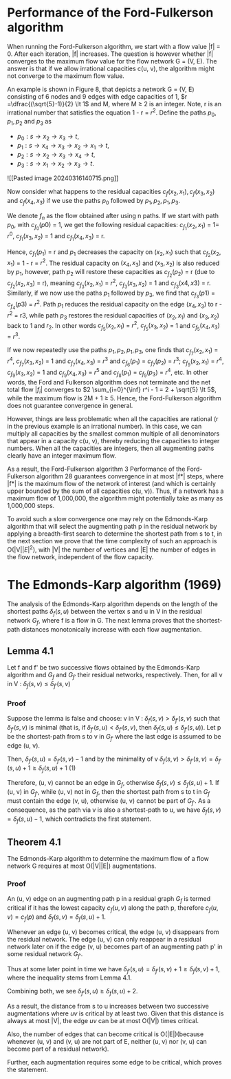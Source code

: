 # Performance of the Ford-Fulkerson algorithm
When running the Ford-Fulkerson algorithm, we start with a flow value |f| = 0. After each iteration, |f| increases. The question is however whether |f| converges to the maximum flow value for the flow network G = (V, E). The answer is that if we allow irrational capacities c(u, v), the algorithm might not converge to the maximum flow value.

An example is shown in Figure 8, that depicts a network G = (V, E) consisting of 6 nodes and 9 edges with edge capacities of 1, $r =\dfrac{(\sqrt{5}-1)}{2} \lt 1$ and M, where M $\ge$ 2 is an integer. Note, r is an irrational number that satisfies the equation 1 - r =  $r^2$. Define the paths $p_0, p_1, p_2$ and $p_3$ as
- $p_0 : s \rightarrow x_2 \rightarrow x_3 \rightarrow t$,
- $p_1 : s \rightarrow x_4 \rightarrow x_3 \rightarrow x_2 \rightarrow x_1 \rightarrow t$,
- $p_2 : s \rightarrow x_2 \rightarrow x_3 \rightarrow x_4 \rightarrow t$,
- $p_3 : s \rightarrow x_1 \rightarrow x_2 \rightarrow x_3 \rightarrow t$.

![[Pasted image 20240316140715.png]]

Now consider what happens to the residual capacities $c_f(x_2, x_1), c_f(x_3, x_2)$ and $c_f(x_4, x_3)$ if we use the paths $p_0$ followed by $p_1, p_2, p_1, p_3$.

We denote $f_n$ as the flow obtained after using n paths. If we start with path $p_0$, with $c_{f_0}(p0)$ = 1, we get the following residual capacities: $c_{f_1}(x_2, x_1)$ = 1= $r^0$, $c_{f_1}(x_3, x_2)$ = 1 and $c_{f_1}(x_4, x_3)$ = r.

Hence, $c_{f_1}(p_1)$ = r and $p_1$ decreases the capacity on $(x_2, x_1)$ such that $c_{f_2}(x_2, x_1)$ = 1 - r = $r^2$. The residual capacity on $(x_4, x_3)$ and ($x_3, x_2$) is also reduced by $p_1$, however, path $p_2$ will restore these capacities as $c_{f_2}(p_2)$ = r (due to $c_{f_2}(x_2, x_3)$ = r), meaning $c_{f_3}(x_2, x_1)$ = $r^2$, $c_{f_3}(x_3, x_2)$ = 1 and $c_{f_3}(x4, x3)$ = r. Similarly, if we now use the paths $p_1$ followed by $p_3$, we find that $c_{f_3}(p1)$ = $c_{f_4}(p3)$ = $r^2$. Path $p_1$ reduces the residual capacity on the edge $(x_4, x_3)$ to r - $r^2$ = r3, while path $p_3$ restores the residual capacities of $(x_2, x_1)$ and $(x_3, x_2)$ back to 1 and $r_2$. In other words $c_{f_5}(x_2, x_1)$ = $r^2$, $c_{f_5}(x_3, x_2)$ = 1 and $c_{f_5}(x_4, x_3)$ = $r^3$.

If we now repeatedly use the paths $p_1, p_2, p_1, p_3$, one finds that $c_{f_7}(x_2, x_1)$ = $r^4$, $c_{f_7}(x_3, x_2)$ = 1 and $c_{f_7}(x_4, x_3)$ = $r^3$ and $c_{f_6}(p_1)$ = $c_{f_7}(p_2)$ = $r^3$; $c_{f_9}(x_2, x_1)$ = $r^4$, $c_{f_9}(x_3, x_2)$ = 1 and $c_{f_9}(x_4, x_3)$ = $r^5$ and $c_{f_8}(p_1)$ = $c_{f_9}(p_3)$ = $r^4$, etc. In other words, the Ford and Fulkerson algorithm does not terminate and the net total flow |$f_i$| converges to $2 \sum_{i=0}^{\inf} r^i - 1 = 2 + \sqrt{5} \lt 5$, while the maximum flow is 2M + 1 $\ge$ 5. Hence, the Ford-Fulkerson algorithm does not guarantee convergence in general.

However, things are less problematic when all the capacities are rational (r in the previous example is an irrational number). In this case, we can multiply all capacities by the smallest common multiple of all denominators that appear in a capacity c(u, v), thereby reducing the capacities to integer numbers. When all the capacities are integers, then all augmenting paths clearly have an integer maximum flow.

As a result, the Ford-Fulkerson algorithm 3 Performance of the Ford-Fulkerson algorithm 28 guarantees convergence in at most |f\*| steps, where |f\*| is the maximum flow of the network of interest (and which is certainly upper bounded by the sum of all capacities c(u, v)). Thus, if a network has a maximum flow of 1,000,000, the algorithm might potentially take as many as 1,000,000 steps.

To avoid such a slow convergence one may rely on the Edmonds-Karp algorithm that will select the augmenting path p in the residual network by applying a breadth-first search to determine the shortest path from s to t, in the next section we prove that the time complexity of such an approach is O(|V|$|E|^2$), with |V| the number of vertices and |E| the number of edges in the flow network, independent of the flow capacity.
# The Edmonds-Karp algorithm (1969)
The analysis of the Edmonds-Karp algorithm depends on the length of the shortest paths $δ_f(s, u)$ between the vertex s and u in V in the residual network $G_f$, where f is a flow in G. The next lemma proves that the shortest-path distances monotonically increase with each flow augmentation.
## Lemma 4.1
Let f and f' be two successive flows obtained by the Edmonds-Karp algorithm and $G_f$ and $G_{f'}$ their residual networks, respectively. Then, for all v in V : $δ_f(s, v) \le δ_{f'}(s, v)$
### Proof
Suppose the lemma is false and choose:
	v in V : $δ_f(s, v) \gt δ_{f'}(s, v)$
such that $δ_{f'}(s, v)$ is minimal (that is, if $δ_{f'}(s, u) \lt δ_{f'}(s, v)$, then $δ_f(s, u) \le δ_{f'}(s, u)$). Let p be the shortest-path from s to v in $G_{f'}$ where the last edge is assumed to be edge (u, v).

Then,
	$δ_{f'}(s, u) = δ_{f'}(s, v) - 1$ 
and by the minimality of v
	$δ_f(s, v) \gt δ_{f'}(s, v) = δ_{f'}(s, u) + 1 \ge δ_f(s, u) + 1$ (1)

Therefore, (u, v) cannot be an edge in $G_f$, otherwise $δ_f(s, v) \le δ_f(s, u) + 1$.
If (u, v) in $G_{f'}$, while (u, v) not in $G_f$, then the shortest path from s to t in $G_f$ must contain the edge (v, u), otherwise (u, v) cannot be part of $G_{f'}$. As a consequence, as the path via v is also a shortest-path to u, we have
	$δ_f(s, v) = δ_f(s, u) - 1$,
which contradicts the first statement.
## Theorem 4.1
The Edmonds-Karp algorithm to determine the maximum flow of a flow network G requires at most O(|V||E|) augmentations.
### Proof
An (u, v) edge on an augmenting path p in a residual graph $G_f$ is termed critical if it has the lowest capacity $c_f(u, v)$ along the path p, therefore $c_f(u, v) = c_f(p)$ and $δ_f(s, v) = δ_f(s, u) + 1$.

Whenever an edge (u, v) becomes critical, the edge (u, v) disappears from the residual network. The edge (u, v) can only reappear in a residual network later on if the edge (v, u) becomes part of an augmenting path p' in some residual network $G_{f'}$.

Thus at some later point in time we have $δ_{f'}(s, u) = δ_{f'}(s, v) + 1 \ge δ_f(s, v) + 1$, where the inequality stems from Lemma 4.1.

Combining both, we see $δ_{f'}(s, u) \ge δ_f(s, u) + 2$.

As a result, the distance from s to u increases between two successive augmentations where $uv$ is critical by at least two. Given that this distance is always at most |V|, the edge $uv$ can be at most O(|V|) times critical.

Also, the number of edges that can become critical is O(|E|)(because whenever (u, v) and (v, u) are not part of E, neither (u, v) nor (v, u) can become part of a residual network).

Further, each augmentation requires some edge to be critical, which proves the statement.